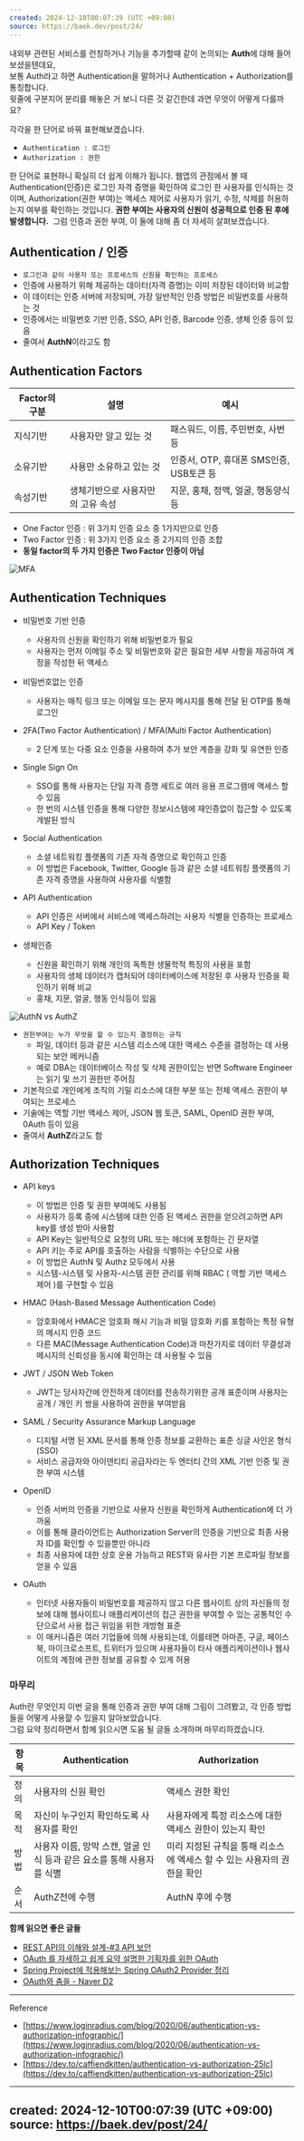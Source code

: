 ```yaml
---
created: 2024-12-10T00:07:39 (UTC +09:00)
source: https://baek.dev/post/24/
---
```

내외부 관련된 서비스를 런칭하거나 기능을 추가할때 같이 논의되는 **Auth**에 대해 들어보셨을텐데요,  
보통 Auth라고 하면 Authentication을 말하거나 Authentication + Authorization를 통칭합니다.  
윗줄에 구분지어 분리를 해놓은 거 보니 다른 것 같긴한데 과연 무엇이 어떻게 다를까요?

각각을 한 단어로 바꿔 표현해보겠습니다.

-   `Authentication : 로그인`
-   `Authorization : 권한`

한 단어로 표현하니 확실히 더 쉽게 이해가 됩니다. 웹앱의 관점에서 볼 때 Authentication(인증)은 로그인 자격 증명을 확인하여 로그인 한 사용자를 인식하는 것이며, Authorization(권한 부여)는 액세스 제어로 사용자가 읽기, 수정, 삭제를 허용하는지 여부를 확인하는 것입니다. **권한 부여는 사용자의 신원이 성공적으로 인증 된 후에 발생합니다.**  그럼 인증과 권한 부여, 이 둘에 대해 좀 더 자세히 살펴보겠습니다.

## Authentication / 인증

-   `로그인과 같이 사용자 또는 프로세스의 신원을 확인하는 프로세스`
-   인증에 사용하기 위해 제공하는 데이터(자격 증명)는 이미 저장된 데이터와 비교함
-   이 데이터는 인증 서버에 저장되며, 가장 일반적인 인증 방법은 비밀번호를 사용하는 것
-   인증에서는 비밀번호 기반 인증, SSO, API 인증, Barcode 인증, 생체 인증 등이 있음
-   줄여서 **AuthN**이라고도 함

## Authentication Factors

| Factor의 구분 | 설명 | 예시 |
| --- | --- | --- |
| 지식기반 | 사용자만 알고 있는 것 | 패스워드, 이름, 주민번호, 사번 등 |
| 소유기반 | 사용만 소유하고 있는 것 | 인증서, OTP, 휴대폰 SMS인증, USB토큰 등 |
| 속성기반 | 생체기반으로 사용자만의 고유 속성 | 지문, 홍채, 정맥, 얼굴, 행동양식 등 |

-   One Factor 인증 : 위 3가지 인증 요소 중 1가지만으로 인증
-   Two Factor 인증 : 위 3가지 인증 요소 중 2가지의 인증 조합
-   **동일 factor의 두 가지 인증은 Two Factor 인증이 아님**

![MFA](attachments/%EB%B9%84%EC%8A%B7%ED%95%B4%EB%B3%B4%EC%9D%B4%EC%A7%80%EB%A7%8C%20%EB%8B%A4%EB%A5%B8%20%EB%91%90%20%EC%B9%9C%EA%B5%AC%EB%A5%BC%20%EC%86%8C%EA%B0%9C%ED%95%A9%EB%8B%88%EB%8B%A4.%20Authentication%20vs%20Authorization%20%20%EC%95%84%EC%9B%83%ED%92%8B%20%ED%8A%B8%EB%A0%88%EC%9D%B4%EB%8B%9D/2020_024_002.jpg)

## Authentication Techniques

-   비밀번호 기반 인증
    
    -   사용자의 신원을 확인하기 위해 비밀번호가 필요
    -   사용자는 먼저 이메일 주소 및 비밀번호와 같은 필요한 세부 사항을 제공하여 계정을 작성한 뒤 액세스
-   비밀번호없는 인증
    
    -   사용자는 매직 링크 또는 이메일 또는 문자 메시지를 통해 전달 된 OTP를 통해 로그인
-   2FA(Two Factor Authentication) / MFA(Multi Factor Authentication)
    
    -   2 단계 또는 다중 요소 인증을 사용하여 추가 보안 계층을 강화 및 유연한 인증
-   Single Sign On
    
    -   SSO를 통해 사용자는 단일 자격 증명 세트로 여러 응용 프로그램에 액세스 할 수 있음
    -   한 번의 시스템 인증을 통해 다양한 정보시스템에 재인증없이 접근할 수 있도록 개발된 방식
-   Social Authentication
    
    -   소셜 네트워킹 플랫폼의 기존 자격 증명으로 확인하고 인증
    -   이 방법은 Facebook, Twitter, Google 등과 같은 소셜 네트워킹 플랫폼의 기존 자격 증명을 사용하여 사용자를 식별함
-   API Authentication
    
    -   API 인증은 서버에서 서비스에 액세스하려는 사용자 식별을 인증하는 프로세스
    -   API Key / Token
-   생체인증
    
    -   신원을 확인하기 위해 개인의 독특한 생물학적 특징의 사용을 포함
    -   사용자의 생체 데이터가 캡처되어 데이터베이스에 저장된 후 사용자 인증을 확인하기 위해 비교
    -   홍채, 지문, 얼굴, 행동 인식등이 있음

![AuthN vs AuthZ](attachments/%EB%B9%84%EC%8A%B7%ED%95%B4%EB%B3%B4%EC%9D%B4%EC%A7%80%EB%A7%8C%20%EB%8B%A4%EB%A5%B8%20%EB%91%90%20%EC%B9%9C%EA%B5%AC%EB%A5%BC%20%EC%86%8C%EA%B0%9C%ED%95%A9%EB%8B%88%EB%8B%A4.%20Authentication%20vs%20Authorization%20%20%EC%95%84%EC%9B%83%ED%92%8B%20%ED%8A%B8%EB%A0%88%EC%9D%B4%EB%8B%9D/2020_024_003.jpg)

-   `권한부여는 누가 무엇을 할 수 있는지 결정하는 규칙`
    -   파일, 데이터 등과 같은 시스템 리소스에 대한 액세스 수준을 결정하는 데 사용되는 보안 메커니즘
    -   예로 DBA는 데이터베이스 작성 및 삭제 권한이있는 반면 Software Engineer는 읽기 및 쓰기 권한만 주어짐
-   기본적으로 개인에게 조직의 기밀 리소스에 대한 부분 또는 전체 액세스 권한이 부여되는 프로세스
-   기술에는 역할 기반 액세스 제어, JSON 웹 토큰, SAML, OpenID 권한 부여, 0Auth 등이 있음
-   줄여서 **AuthZ**라고도 함

## Authorization Techniques

-   API keys
    
    -   이 방법은 인증 및 권한 부여에도 사용됨
    -   사용자가 등록 중에 시스템에 대한 인증 된 액세스 권한을 얻으려고하면 API key를 생성 받아 사용함
    -   API Key는 일반적으로 요청의 URL 또는 헤더에 포함하는 긴 문자열
    -   API 키는 주로 API를 호출하는 사람을 식별하는 수단으로 사용
    -   이 방법은 AuthN 및 Authz 모두에서 사용
    -   시스템-시스템 및 사용자-시스템 권한 관리를 위해 RBAC ( 역할 기반 액세스 제어 )를 구현할 수 있음
-   HMAC (Hash-Based Message Authentication Code)
    
    -   암호화에서 HMAC은 암호화 해시 기능과 비밀 암호화 키를 포함하는 특정 유형의 메시지 인증 코드
    -   다른 MAC(Message Authentication Code)과 마찬가지로 데이터 무결성과 메시지의 신뢰성을 동시에 확인하는 데 사용될 수 있음
-   JWT / JSON Web Token
    
    -   JWT는 당사자간에 안전하게 데이터를 전송하기위한 공개 표준이며 사용자는 공개 / 개인 키 쌍을 사용하여 권한을 부여받음
-   SAML / Security Assurance Markup Language
    
    -   디지털 서명 된 XML 문서를 통해 인증 정보를 교환하는 표준 싱글 사인온 형식 (SSO)
    -   서비스 공급자와 아이덴티티 공급자라는 두 엔터티 간의 XML 기반 인증 및 권한 부여 시스템
-   OpenID
    
    -   인증 서버의 인증을 기반으로 사용자 신원을 확인하게 Authentication에 더 가까움
    -   이를 통해 클라이언트는 Authorization Server의 인증을 기반으로 최종 사용자 ID를 확인할 수 있을뿐만 아니라
    -   최종 사용자에 대한 상호 운용 가능하고 REST와 유사한 기본 프로파일 정보를 얻을 수 있음
-   OAuth
    
    -   인터넷 사용자들이 비밀번호를 제공하지 않고 다른 웹사이트 상의 자신들의 정보에 대해 웹사이트나 애플리케이션의 접근 권한을 부여할 수 있는 공통적인 수단으로서 사용 접근 위임을 위한 개방형 표준
    -   이 매커니즘은 여러 기업들에 의해 사용되는데, 이를테면 아마존, 구글, 페이스북, 마이크로소프트, 트위터가 있으며 사용자들이 타사 애플리케이션이나 웹사이트의 계정에 관한 정보를 공유할 수 있게 허용

### 마무리

Auth란 무엇인지 이번 글을 통해 인증과 권한 부여 대해 그림이 그려봤고, 각 인증 방법들을 어떻게 사용햘 수 있을지 알아보았습니다.  
그럼 요약 정리하면서 함께 읽으시면 도움 될 글들 소개하며 마무리하겠습니다.

| 항목 | Authentication | Authorization |
| --- | --- | --- |
| 정의 | 사용자의 신원 확인 | 액세스 권한 확인 |
| 목적 | 자신이 누구인지 확인하도록 사용자를 확인 | 사용자에게 특정 리소스에 대한 액세스 권한이 있는지 확인 |
| 방법 | 사용자 이름, 망막 스캔, 얼굴 인식 등과 같은 요소를 통해 사용자를 식별 | 미리 지정된 규칙을 통해 리소스에 엑세스 할 수 있는 사용자의 권한을 확인 |
| 순서 | AuthZ전에 수행 | AuthN 후에 수행 |

**함께 읽으면 좋은 글들**

-   [REST API의 이해와 설계-#3 API 보안](https://bcho.tistory.com/955)
-   [OAuth 를 자세하고 쉽게 요약 설명한 기획자를 위한 OAuth](https://www.slideshare.net/tebica/oauth-api-13721761)
-   [Spring Project에 적용해보는 Spring OAuth2 Provider 정리](https://cheese10yun.github.io/spring-oauth2-provider/)
-   [OAuth와 춤을 - Naver D2](https://d2.naver.com/helloworld/24942)

---

Reference

-   [https://www.loginradius.com/blog/2020/06/authentication-vs-authorization-infographic/](https://www.loginradius.com/blog/2020/06/authentication-vs-authorization-infographic/)
-   [https://dev.to/caffiendkitten/authentication-vs-authorization-25lc](https://dev.to/caffiendkitten/authentication-vs-authorization-25lc)

---
created: 2024-12-10T00:07:39 (UTC +09:00)
source: https://baek.dev/post/24/
---